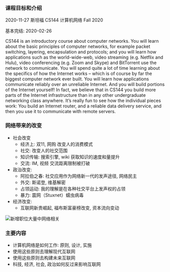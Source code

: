 ### 课程目标和介绍

2020-11-27 斯坦福 CS144 计算机网络 Fall 2020

基本完结: 2020-02-26 

CS144 is an introductory course about computer networks.  You will learn about the basic principles of computer networks, for example packet switching, layering, encapsulation and protocols; and you will learn how applications such as the world-wide-web, video streaming (e.g. Netflix and Hulu), video conferencing (e.g. Zoom and Skype) and BitTorrent use the network to communicate. You will spend quite a lot of time learning about the specifics of how the Internet works – which is of course by far the biggest computer network ever built.  You will learn how applications communicate reliably over an unreliable Internet.  And you will build portions of the Internet yourself!  In fact, we believe that in CS144 you build more parts of the Internet infrastructure than in any other undergraduate networking class anywhere. It’s really fun to see how the individual pieces work: You build an Internet router, and a reliable data delivery service, and then you use it to communicate with remote servers.

### 网络带来的改变
- 社会改变
  - 经济上: 双11, 网购 改变人的消费模式
  - 社交: 改变人的社交范围
  - 知识传输: 搜索引擎, wiki 获取知识的速度和量提升
  - 交流: IM, 视频 交流距离限制被打破
- 政治改变:
  - 阿拉伯之春: 社交应用作为网络新一代的发声途径, 网络民主
  - 外交: 斯诺登, 维基解密
  - 占领运动: 我的理解是在各种社交平台上发声权的占领
  - 暴力: 震网（Stuxnet）蠕虫病毒
- 经济改变: 
  - 互联网新贵崛起, 福布斯富豪榜改变, 资本流向变动

![新增职位大量中网络相关](~@assets/80/jobs.jpg)

### 主要内容
- 计算机网络是如何工作: 原则, 设计, 实施
- 使用这些原则去理解现代互联网
- 使用这些原则去构建未来互联网
- 科技, 经济, 社会, 政治如何反过来影响互联网

